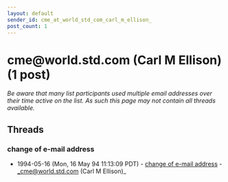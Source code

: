 ```yaml
---
layout: default
sender_id: cme_at_world_std_com_carl_m_ellison_
post_count: 1
---
```


# cme<span>@</span>world.std.com (Carl M Ellison) (1 post)

_Be aware that many list participants used multiple email addresses over their time active on the list. As such this page may not contain all threads available._

## Threads

### change of e-mail address
+ 1994-05-16 (Mon, 16 May 94 11:13:09 PDT) - [change of e-mail address](/archive/1994/05/68aa6ec0e901687df4c510a9fc34c9761f5f6da51e4818e98594a6b0a69e3df1) - _cme@world.std.com (Carl M Ellison)_

